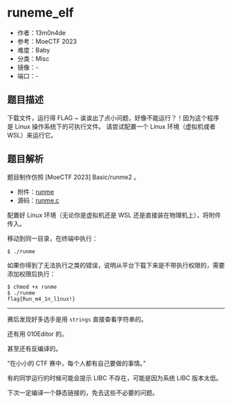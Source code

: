 # runeme_elf

- 作者：13m0n4de
- 参考：MoeCTF 2023
- 难度：Baby
- 分类：Misc
- 镜像：-
- 端口：-

## 题目描述

下载文件，运行得 FLAG ~
诶诶出了点小问题，好像不能运行？！因为这个程序是 Linux 操作系统下的可执行文件。
请尝试配置一个 Linux 环境（虚拟机或者 WSL）来运行它。

## 题目解析

题目制作仿照 \[MoeCTF 2023\] Basic/runme2 。

- 附件：[runme](attachments/runme)
- 源码：[runme.c](build/runme.c)

配置好 Linux 环境（无论你是虚拟机还是 WSL 还是直接装在物理机上），将附件传入。

移动到同一目录，在终端中执行：

```shell
$ ./runme
```

如果你得到了无法执行之类的错误，说明从平台下载下来是不带执行权限的，需要添加权限后执行：

```shell
$ chmod +x runme
$ ./runme
flag{Run_m4_1n_l1nux!}
```

---

赛后发现好多选手是用 `strings` 直接查看字符串的。

还有用 010Editor 的。

甚至还有反编译的。

“在小小的 CTF 赛中，每个人都有自己要做的事情。”

有的同学运行的时候可能会提示 LIBC 不存在，可能是因为系统 LIBC 版本太低。

下次一定编译一个静态链接的，免去这些不必要的问题。